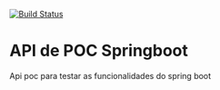 [![Build Status](https://travis-ci.org/afonsocosta/poc-spring-boot.svg?branch=master)](https://travis-ci.org/afonsocosta/poc-spring-boot)
# API de POC Springboot
Api poc para testar as funcionalidades do spring boot
